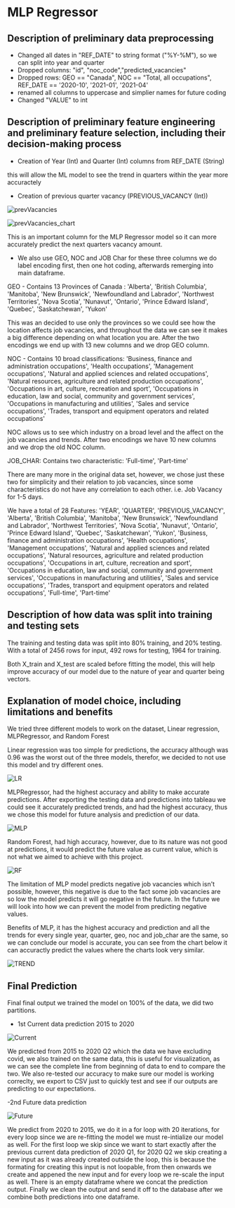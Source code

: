 # MLP Regressor 

## Description of preliminary data preprocessing

- Changed all dates in "REF_DATE" to string format ("%Y-%M"), so we can split into year and quarter
- Dropped columns: "id", "noc_code","predicted_vacancies"
- Dropped rows: GEO == "Canada", NOC == "Total, all occupations", REF_DATE == '2020-10', '2021-01', '2021-04'
- renamed all columns to uppercase and simplier names for future coding
- Changed "VALUE" to int

## Description of preliminary feature engineering and preliminary feature selection, including their decision-making process

- Creation of Year (Int) and Quarter (Int) columns from REF_DATE (String)
 
this will allow the ML model to see the trend in quarters within the year more accuractely

- Creation of previous quarter vacancy (PREVIOUS_VACANCY (Int))

![prevVacancies](https://raw.githubusercontent.com/alecngai/Data_Capstone_2021_Group_3/main/Machine_Learning/Resources/MLP/Prev_Vacancies_FlowChart.png)

![prevVacancies_chart](https://raw.githubusercontent.com/alecngai/Data_Capstone_2021_Group_3/main/Machine_Learning/Resources/MLP/Prev_Vacancies.png)

This is an important column for the MLP Regressor model so it can more accurately predict the next quarters vacancy amount. 

- We also use GEO, NOC and JOB Char for these three columns we do label encoding first, then one hot coding, afterwards remerging into main dataframe. 

GEO - Contains 13 Provinces of Canada :  'Alberta', 'British Columbia',
        'Manitoba', 'New Brunswick', 'Newfoundland and Labrador',
        'Northwest Territories', 'Nova Scotia', 'Nunavut', 'Ontario',
        'Prince Edward Island', 'Quebec', 'Saskatchewan', 'Yukon'

This was an decided to use only the provinces so we could see how the location affects job vacancies, and throughout the data we can see it makes a big difference depending on what location you are. After the two encodings we end up with 13 new columns and we drop GEO column.

NOC - Contains 10 broad classifications: 'Business, finance and administration occupations',
        'Health occupations', 'Management occupations',
        'Natural and applied sciences and related occupations',
        'Natural resources, agriculture and related production occupations',
        'Occupations in art, culture, recreation and sport',
        'Occupations in education, law and social, community and government services',
        'Occupations in manufacturing and utilities',
        'Sales and service occupations',
        'Trades, transport and equipment operators and related occupations'

NOC allows us to see which industry on a broad level and the affect on the job vacancies and trends. After two encodings we have 10 new columns and we drop the old NOC column.

JOB_CHAR: Contains two characteristic: 'Full-time', 'Part-time'

There are many more in the original data set, however, we chose just these two for simplicity and their relation to job vacancies, since some characteristics do not have any correlation to each other. i.e. Job Vacancy for 1-5 days. 

We have a total of 28 Features: 'YEAR',
 'QUARTER',
 'PREVIOUS_VACANCY',
 'Alberta',
 'British Columbia',
 'Manitoba',
 'New Brunswick',
 'Newfoundland and Labrador',
 'Northwest Territories',
 'Nova Scotia',
 'Nunavut',
 'Ontario',
 'Prince Edward Island',
 'Quebec',
 'Saskatchewan',
 'Yukon',
 'Business, finance and administration occupations',
 'Health occupations',
 'Management occupations',
 'Natural and applied sciences and related occupations',
 'Natural resources, agriculture and related production occupations',
 'Occupations in art, culture, recreation and sport',
 'Occupations in education, law and social, community and government services',
 'Occupations in manufacturing and utilities',
 'Sales and service occupations',
 'Trades, transport and equipment operators and related occupations',
 'Full-time',
 'Part-time'

## Description of how data was split into training and testing sets

The training and testing data was split into 80% training, and 20% testing. With a total of 2456 rows for input, 492 rows for testing, 1964 for training. 

Both X_train and X_test are scaled before fitting the model, this will help improve accuracy of our model due to the nature of year and quarter being vectors.

## Explanation of model choice, including limitations and benefits

We tried three different models to work on the dataset, Linear regression, MLPRegressor, and Random Forest

Linear regression was too simple for predictions, the accuracy although was 0.96 was the worst out of the three models, therefor, we decided to not use this model and try different ones. 

![LR](https://raw.githubusercontent.com/alecngai/Data_Capstone_2021_Group_3/main/Machine_Learning/Resources/MLP/LR_TEST.png)

MLPRegressor, had the highest accuracy and ability to make accurate predictions. After exporting the testing data and predictions into tableau we could see it accurately predicted trends, and had the highest accuracy, thus we chose this model for future analysis and prediction of our data. 

![MLP](https://raw.githubusercontent.com/alecngai/Data_Capstone_2021_Group_3/main/Machine_Learning/Resources/MLP/MLP_TEST.png)

Random Forest, had high accuracy, however, due to its nature was not good at predictions, it would predict the future value as current value, which is not what we aimed to achieve with this project. 

![RF](https://raw.githubusercontent.com/alecngai/Data_Capstone_2021_Group_3/main/Machine_Learning/Resources/MLP/RF_TEST.png)

The limitation of MLP model predicts negative job vacancies which isn't possible, however, this negative is due to the fact some job vacancies are so low the model predicts it will go negative in the future. In the future we will look into how we can prevent the model from predicting negative values. 

Benefits of MLP, it has the highest accuracy and prediction and all the trends for every single year, quarter, geo, noc and job_char are the same, so we can conclude our model is accurate, you can see from the chart below it can accuractly predict the values where the charts look very similar. 

![TREND](https://raw.githubusercontent.com/alecngai/Data_Capstone_2021_Group_3/main/Machine_Learning/Resources/MLP/TREND_TEST.png)

## Final Prediction 

Final final output we trained the model on 100% of the data, we did two partitions. 

- 1st Current data prediction 2015 to 2020

![Current](https://raw.githubusercontent.com/alecngai/Data_Capstone_2021_Group_3/main/Machine_Learning/Resources/MLP/Current_Code.png)

We predicted from 2015 to 2020 Q2 which the data we have excluding covid, we also trained on the same data, this is useful for visualization, as we can see the complete line from beginning of data to end to compare the two. We also re-tested our accuracy to make sure our model is working correclty, we export to CSV just to quickly test and see if our outputs are predicting to our expectations. 

-2nd Future data prediction

![Future](https://raw.githubusercontent.com/alecngai/Data_Capstone_2021_Group_3/main/Machine_Learning/Resources/MLP/Future_Code.png)

We predict from 2020 to 2015, we do it in a for loop with 20 iterations, for every loop since we are re-fitting the model we must re-intialize our model as well. For the first loop we skip since we want to start exactly after the previous current data prediction of 2020 Q1, for 2020 Q2 we skip creating a new input as it was already created outside the loop, this is because the formating for creating this input is not loopable, from then onwards we create and appened the new input and for every loop we re-scale the input as well. There is an empty dataframe where we concat the prediction output. Finally we clean the output and send it off to the database after we combine both predictions into one dataframe. 